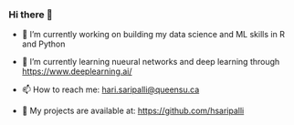 ### Hi there 👋



- 🔭 I’m currently working on building my data science and ML skills in R and Python

- 🌱 I’m currently learning nueural networks and deep learning through https://www.deeplearning.ai/

- 📫 How to reach me: hari.saripalli@queensu.ca

- :orange_book: My projects are available at: https://github.com/hsaripalli


